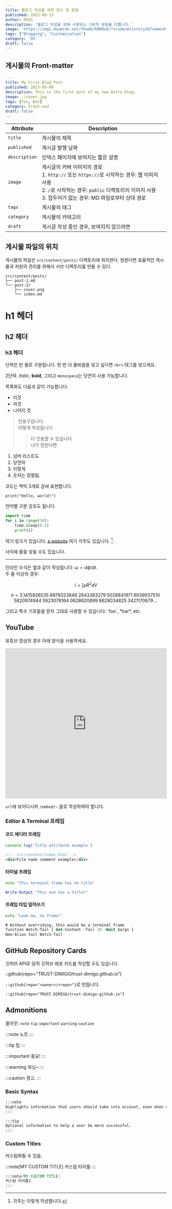 ```yaml
---
title: 블로그 작성을 위한 양식 및 문법
published: 2025-08-13
author: MYOS
description: '블로그 작성을 위해 사용되는 기본적 문법을 다룹니다.'
image: 'https://img1.daumcdn.net/thumb/R800x0/?scode=mtistory2&fname=https%3A%2F%2Ft1.daumcdn.net%2Fcfile%2Ftistory%2F26053538586482B414'
tags: ["Blogging", "Customization"]
category: 'OS'
draft: false
---
```


## 게시물의 Front-matter

```yaml
---
title: My First Blog Post
published: 2023-09-09
description: This is the first post of my new Astro blog.
image: ./cover.jpg
tags: [Foo, Bar]
category: Front-end
draft: false
---
```

| Attribute     | Description                                                                                                                                                                                                 |
|---------------|-------------------------------------------------------------------------------------------------------------------------------------------------------------------------------------------------------------|
| `title`       | 게시물의 제목                                                                                                                                                                                      |
| `published`   | 게시글 발행 날짜                                                                                                                                                                            |
| `description` | 인덱스 페이지에 보여지는 짧은 설명                                                                                                                                                   |
| `image`       | 게시글의 커버 이미지의 경로<br/>1. `http://` 또는 `https://`로 시작하는 경우: 웹 이미지 사용<br/>2. `/`로 시작하는 경우: `public` 디렉토리의 이미지 사용<br/>3. 접두어가 없는 경우: MD 파일로부터 상대 경로 |
| `tags`        | 게시물의 태그                                                                                                                                                                                       |
| `category`    | 게시물의 카테고리                                                                                                                                                                                   |
| `draft`        | 게시글 작성 중인 경우, 보여지지 않으려면                                                                                                                                                    |

## 게시물 파일의 위치



게시물의 파일은 `src/content/posts/` 디렉토리에 위치한다. 원한다면 효율적인 게시물과 자원의 관리를 위해서 서브 디렉토리를 만들 수 있다.

```
src/content/posts/
├── post-1.md
└── post-2/
    ├── cover.png
    └── index.md
```

# h1 헤더
## h2 헤더
### h3 헤더

단락은 빈 줄로 구분됩니다. 한 번 더 줄바꿈을 넣고 싶다면 `<br>` 태그를 넣으세요.

2단락. _Italic_, **bold**, 그리고 `monocpace`는 당연히 사용 가능합니다.

목록화도 다음과 같이 가능합니다:

- 이것
- 저것
- 나머지 것

> 인용구입니다.<br>
> 이렇게 작성됩니다.
> > 더 인용할 수 있습니다.<br>
> > 너가 원한다면

1. 넘버 리스트도
2. 당연히
3. 이렇게
5. 숫자는 정렬됨.

코드는 백틱 3개로 감싸 표현합니다.

```
print("Hello, world!")
```

언어별 구문 강조도 됩니다.

```py
import time
for i in range(10):
    time.sleep(0.5)
    print(i)
```

여기 링크가 있습니다. [a website](http://foo.bar) 여기 각주도 있습니다. [^1].

[^1]: 각주는 이렇게 작성합니다.

사이에 줄을 넣을 수도 있습니다.

---

인라인 수식은 옆과 같이 작성됩니다: $\omega = d\phi / dt$.<br>
두 줄 이상의 경우:

$$I = \int \rho R^{2} dV$$

$$
\begin{equation*}
\pi
=3.1415926535
 \;8979323846\;2643383279\;5028841971\;6939937510\;5820974944
 \;5923078164\;0628620899\;8628034825\;3421170679\;\ldots
\end{equation*}
$$

그리고 특수 기호들을 문자 그대로 사용할 수 있습니다: \`foo\`, \*bar\*, etc.

## YouTube

유튜브 영상의 경우 아래 양식을 사용하세요.

<iframe width="100%" height="468" src="https://www.youtube.com/embed/ICXB0Vs_lTQ" title="YouTube video player" frameborder="0" allow="accelerometer; autoplay; clipboard-write; encrypted-media; gyroscope; picture-in-picture; web-share" allowfullscreen></iframe>

`url`에 보이다시피 `/embed/~` 꼴로 작성하여야 합니다.

### Editor & Terminal 프레임

#### 코드 에디터 프레임

```js title="my-test-file.js"
console.log('Title attribute example')
```

```html
<!-- src/content/index.html -->
<div>File name comment example</div>
```

#### 터미널 프레임

```bash
echo "This terminal frame has no title"
```

```powershell title="PowerShell terminal example"
Write-Output "This one has a title!"
```

#### 프레임 타입 덮어쓰기

```sh frame="none"
echo "Look ma, no frame!"
```

```ps frame="code" title="PowerShell Profile.ps1"
# Without overriding, this would be a terminal frame
function Watch-Tail { Get-Content -Tail 20 -Wait $args }
New-Alias tail Watch-Tail
```

## GitHub Repository Cards
깃허브 API로 덩적 깃허브 레포 카드를 작성할 수도 있습니다.

::github{repo="TRUST-DIMIGO/trust-dimigo.github.io"}

`::github{repo="<owner>/<repo>"}`로 만듭니다.

```markdown
::github{repo="TRUST-DIMIGO/trust-dimigo.github.io"}
```

## Admonitions

콜아웃: `note` `tip` `important` `warning` `caution`

:::note
노트
:::

:::tip
팁
:::

:::important
중요!
:::

:::warning
워닝~
:::

:::caution
경고.
:::

### Basic Syntax

```markdown
:::note
Highlights information that users should take into account, even when skimming.
:::

:::tip
Optional information to help a user be more successful.
:::
```

### Custom Titles

커스텀화될 수 있음.

:::note[MY CUSTOM TITLE]
커스텀 타이틀
:::

```markdown
:::note[MY CUSTOM TITLE]
커스텀 타이틀2
:::
```